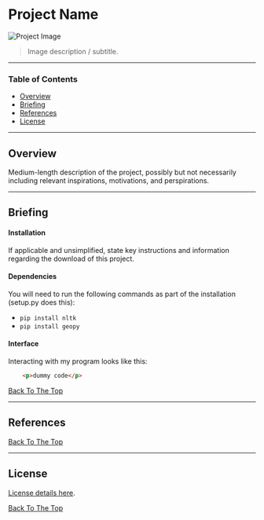 # Project Name

![Project Image](project-image-url)

> Image description / subtitle.

---

### Table of Contents

- [Overview](#overview)
- [Briefing](#how-to-use)
- [References](#references)
- [License](#license)

---

## Overview

Medium-length description of the project, possibly but not necessarily including relevant inspirations, motivations, and perspirations.

---

## Briefing

#### Installation

If applicable and unsimplified, state key instructions and information regarding the download of this project.


#### Dependencies

You will need to run the following commands as part of the installation (setup.py does this):

- `pip install nltk`
- `pip install geopy`


#### Interface

Interacting with my program looks like this:

```html
    <p>dummy code</p>
```
[Back To The Top](#project-name)

---

## References

[Back To The Top](#project-name)

---

## License

[License details here](LICENSE.md).

[Back To The Top](#project-name)
